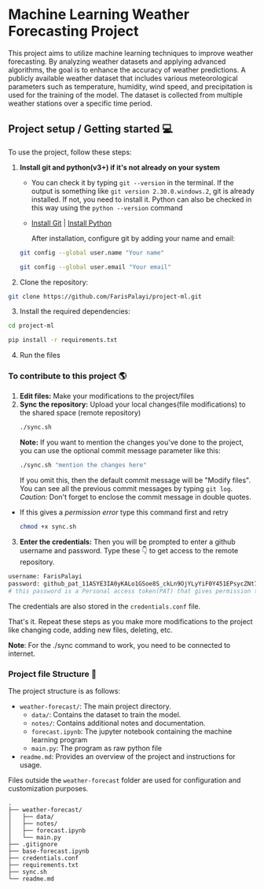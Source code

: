 # Machine Learning Weather Forecasting Project

This project aims to utilize machine learning techniques to improve weather forecasting. By analyzing weather datasets and applying advanced algorithms, the goal is to enhance the accuracy of weather predictions. A publicly available weather dataset that includes various meteorological parameters such as temperature, humidity, wind speed, and precipitation is used for the training of the model. The dataset is collected from multiple weather stations over a specific time period.

## Project setup / Getting started 💻

To use the project, follow these steps:

1. **Install git and python(v3+) if it's not already on your system**

   - You can check it by typing `git --version` in the terminal. If the output is something like `git version 2.30.0.windows.2`, git is already installed. If not, you need to install it. Python can also be checked in this way using the `python --version` command
   - [Install Git](https://git-scm.com/downloads) | [Install Python](https://www.python.org/downloads/)
  
     After installation, configure git by adding your name and email:

   ```bash
   git config --global user.name "Your name"
   ```

   ```bash
   git config --global user.email "Your email"
   ```

2. Clone the repository:

```bash
git clone https://github.com/FarisPalayi/project-ml.git
```

3. Install the required dependencies:

```bash
cd project-ml
```

```bash
pip install -r requirements.txt
```

4. Run the files

### To contribute to this project 🌎

1. **Edit files:**
   Make your modifications to the project/files
2. **Sync the repository:**
   Upload your local changes(file modifications) to the shared space (remote repository)
   ```bash
   ./sync.sh
   ```
   **Note:** If you want to mention the changes you've done to the project, you can use the optional commit message parameter like this:
   ```bash
   ./sync.sh "mention the changes here"
   ```
   If you omit this, then the default commit message will be "Modify files". You can see all the previous commit messages by typing `git log`.
   _Caution:_ Don't forget to enclose the commit message in double quotes.

- If this gives a _permission error_ type this command first and retry
  ```bash
  chmod +x sync.sh
  ```

3. **Enter the credentials:**
   Then you will be prompted to enter a github username and password. Type these 👇 to get access to the remote repository.

```bash
username: FarisPalayi
password: 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
# this password is a Personal access token(PAT) that gives permission to use this project repository. The given password here does not work. For a working PAT, contact me
```

The credentials are also stored in the `credentials.conf` file.

That's it. Repeat these steps as you make more modifications to the project like changing code, adding new files, deleting, etc.

**Note**: For the ./sync command to work, you need to be connected to internet.

### Project file Structure 📂

The project structure is as follows:

- `weather-forecast/`: The main project directory.
  - `data/`: Contains the dataset to train the model.
  - `notes/`: Contains additional notes and documentation.
  - `forecast.ipynb`: The jupyter notebook containing the machine learning program
  - `main.py`: The program as raw python file
- `readme.md`: Provides an overview of the project and instructions for usage.

Files outside the `weather-forecast` folder are used for configuration and customization purposes.

```
.
├── weather-forecast/
│   ├── data/
│   ├── notes/
│   ├── forecast.ipynb
│   └── main.py
├── .gitignore
├── base-forecast.ipynb
├── credentials.conf
├── requirements.txt
├── sync.sh
└── readme.md
```
